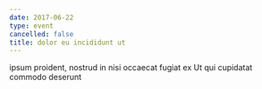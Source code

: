 ```yaml
---
date: 2017-06-22
type: event
cancelled: false
title: dolor eu incididunt ut
---
```

ipsum proident, nostrud in nisi occaecat fugiat ex Ut qui cupidatat commodo deserunt